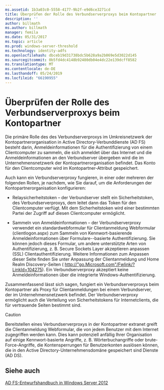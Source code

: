 ```yaml
---
ms.assetid: 1b3a03c0-5558-4177-9b2f-e9d6ce3271cd
title: Überprüfen der Rolle des Verbundserverproxys beim Kontopartner
description: ''
author: billmath
ms.author: billmath
manager: femila
ms.date: 05/31/2017
ms.topic: article
ms.prod: windows-server-threshold
ms.technology: identity-adfs
ms.openlocfilehash: dbceb19d31738bdc5b628a9a2b069e5d3022d145
ms.sourcegitcommit: 0b5fd4dc4148b92480db04e4dc22e139dcff8582
ms.translationtype: MT
ms.contentlocale: de-DE
ms.lasthandoff: 05/24/2019
ms.locfileid: "66190955"
---
```

# <a name="review-the-role-of-the-federation-server-proxy-in-the-account-partner"></a>Überprüfen der Rolle des Verbundserverproxys beim Kontopartner

Die primäre Rolle des des Verbundserverproxys im Umkreisnetzwerk der Kontopartnerorganisation in Active Directory-Verbunddienste \(AD FS\) besteht darin, Anmeldeinformationen für die Authentifizierung von einem Clientcomputer zu sammeln, die sich anmeldet über das Internet und die Anmeldeinformationen an den Verbundserver übergeben wird die im Unternehmensnetzwerk der Kontopartnerorganisation befindet. Das Konto für den Clientcomputer wird im Kontopartner-Attribut gespeichert.  
  
Auch kann ein Verbundserverproxy fungieren, in einer oder mehreren der folgenden Rollen, je nachdem, wie Sie darauf, um die Anforderungen der Kontopartnerorganisation konfigurieren:  
  
-   Relaysicherheitstoken – der Verbundserver stellt ein Sicherheitstoken, des Verbundserverproxys, dem leitet dann das Token für den Clientcomputer verfügt. Mit dem Sicherheitstoken wird einer bestimmten Partei der Zugriff auf diesen Clientcomputer ermöglicht.  
  
-   Sammeln von Anmeldeinformationen – der Verbundserverproxy verwendet ein standardwebformular für Clientanmeldung Webformular \(clientlogon.aspx\) zum Sammeln von Kennwort\-basierende Anmeldeinformationen über Formulare\--basierte Authentifizierung. Sie können jedoch dieses Formular, um andere unterstützte Arten von Authentifizierung, z. B. Secure Sockets Layer akzeptieren anpassen \(SSL\) Clientauthentifizierung. Weitere Informationen zum Anpassen dieser Seite finden Sie unter Anpassung der Clientanmeldung und Home Realm Discovery-Seiten \( [http:\/\/"go.Microsoft.com"\/Fwlink\/? LinkId\=104275](https://go.microsoft.com/fwlink/?LinkId=104275)\). Ein Verbundserverproxy akzeptiert keine Anmeldeinformationen über die integrierte Windows-Authentifizierung.  
  
Zusammenfassend lässt sich sagen, fungiert ein Verbundserverproxys beim Kontopartner als Proxy für Clientanmeldungen bei einem Verbundserver, der im Unternehmensnetzwerk befindet. Der Verbundserverproxy ermöglicht auch die Verteilung von Sicherheitstokens für Internetclients, die für vertrauende Seiten bestimmt sind.  
  
> [!CAUTION]  
> Bereitstellen eines Verbundserverproxys in der Kontopartner extranet greift die Clientanmeldung Webformular, die von jedem Benutzer mit dem Internet zugegriffen werden kann. Dies kann potenziell anfällig Ihrer Organisation auf einige Kennwort\-basierte Angriffe, z. B. Wörterbuchangriffe oder brute-Force-Angriffe, die Kontensperrungen für Benutzerkonten auslösen können, die in den Active Directory-Unternehmensdomäne gespeichert sind Dienste \(AD DS\).  
  

## <a name="see-also"></a>Siehe auch
[AD FS-Entwurfshandbuch in Windows Server 2012](AD-FS-Design-Guide-in-Windows-Server-2012.md)

